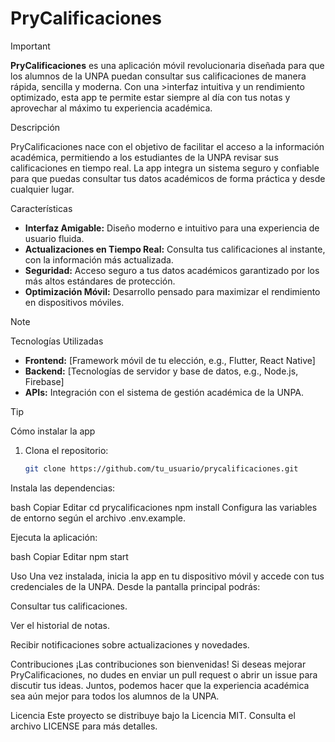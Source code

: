 # PryCalificaciones

>[!IMPORTANT]
>**PryCalificaciones** es una aplicación móvil revolucionaria diseñada para que los alumnos de la UNPA puedan consultar sus calificaciones de manera rápida, sencilla y moderna. Con una >interfaz intuitiva y un rendimiento optimizado, esta app te permite estar siempre al día con tus notas y aprovechar al máximo tu experiencia académica.


Descripción

PryCalificaciones nace con el objetivo de facilitar el acceso a la información académica, permitiendo a los estudiantes de la UNPA revisar sus calificaciones en tiempo real. La app integra un sistema seguro y confiable para que puedas consultar tus datos académicos de forma práctica y desde cualquier lugar.

Características

- **Interfaz Amigable:** Diseño moderno e intuitivo para una experiencia de usuario fluida.
- **Actualizaciones en Tiempo Real:** Consulta tus calificaciones al instante, con la información más actualizada.
- **Seguridad:** Acceso seguro a tus datos académicos garantizado por los más altos estándares de protección.
- **Optimización Móvil:** Desarrollo pensado para maximizar el rendimiento en dispositivos móviles.

>[!NOTE]
>Tecnologías Utilizadas

- **Frontend:** [Framework móvil de tu elección, e.g., Flutter, React Native]
- **Backend:** [Tecnologías de servidor y base de datos, e.g., Node.js, Firebase]
- **APIs:** Integración con el sistema de gestión académica de la UNPA.

>[!Tip]
>Cómo instalar la app

1. Clona el repositorio:
   ```bash
   git clone https://github.com/tu_usuario/prycalificaciones.git
Instala las dependencias:

bash
Copiar
Editar
cd prycalificaciones
npm install
Configura las variables de entorno según el archivo .env.example.

Ejecuta la aplicación:

bash
Copiar
Editar
npm start

Uso
Una vez instalada, inicia la app en tu dispositivo móvil y accede con tus credenciales de la UNPA. Desde la pantalla principal podrás:

Consultar tus calificaciones.

Ver el historial de notas.

Recibir notificaciones sobre actualizaciones y novedades.

Contribuciones
¡Las contribuciones son bienvenidas! Si deseas mejorar PryCalificaciones, no dudes en enviar un pull request o abrir un issue para discutir tus ideas. Juntos, podemos hacer que la experiencia académica sea aún mejor para todos los alumnos de la UNPA.

Licencia
Este proyecto se distribuye bajo la Licencia MIT. Consulta el archivo LICENSE para más detalles.

